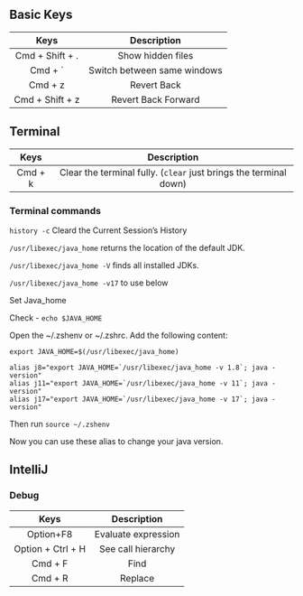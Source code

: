 ## Basic Keys

| Keys      | Description |
| :----:        |    :----:   |
|  Cmd + Shift + . | Show hidden files | 
|  Cmd + ` | Switch between same windows | 
|  Cmd + z | Revert Back | 
|  Cmd + Shift + z  | Revert Back Forward |

## Terminal

| Keys      | Description |
| :----:        |    :----:   |
|  Cmd + k | Clear the terminal fully. (`clear` just brings the terminal down) |

### Terminal commands

`history -c` Cleard the Current Session’s History

`/usr/libexec/java_home` returns the location of the default JDK.

`/usr/libexec/java_home -V` finds all installed JDKs.

`/usr/libexec/java_home -v17` to use below

Set Java_home

Check - `echo $JAVA_HOME`

Open the ~/.zshenv or ~/.zshrc. Add the following content:
```
export JAVA_HOME=$(/usr/libexec/java_home)

alias j8="export JAVA_HOME=`/usr/libexec/java_home -v 1.8`; java -version"
alias j11="export JAVA_HOME=`/usr/libexec/java_home -v 11`; java -version"
alias j17="export JAVA_HOME=`/usr/libexec/java_home -v 17`; java -version"
```
Then run `source ~/.zshenv`

Now you can use these alias to change your java version.

## IntelliJ

### Debug

| Keys      | Description |
| :----:        |    :----:   | 
| Option+F8  | Evaluate expression | 
| Option + Ctrl + H  | See call hierarchy | 
| Cmd + F  | Find | 
| Cmd + R  | Replace | 
